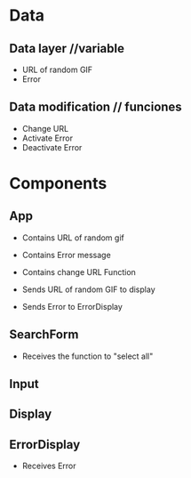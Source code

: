 # Data

## Data layer //variable

- URL of random GIF
- Error

## Data modification // funciones

- Change URL
- Activate Error
- Deactivate Error

# Components

## App

- Contains URL of random gif
- Contains Error message
- Contains change URL Function

- Sends URL of random GIF to display
- Sends Error to ErrorDisplay

## SearchForm

- Receives the function to "select all"

## Input

## Display

## ErrorDisplay

- Receives Error
